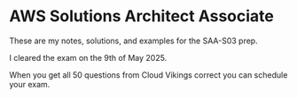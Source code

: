 # AWS Solutions Architect Associate

These are my notes, solutions, and examples for the SAA-S03 prep. <br />

I cleared the exam on the 9th of May 2025. <br />

When you get all 50 questions from Cloud Vikings correct you can schedule your exam. <br />

